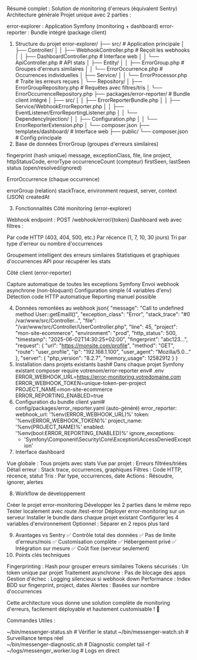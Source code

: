 Résumé complet : Solution de monitoring d'erreurs (équivalent Sentry)
Architecture générale
Projet unique avec 2 parties :

error-explorer : Application Symfony (monitoring + dashboard)
error-reporter : Bundle intégré (package client)

1. Structure du projet
   error-explorer/
   ├── src/                                    # Application principale
   │   ├── Controller/
   │   │   ├── WebhookController.php          # Reçoit les webhooks
   │   │   ├── DashboardController.php        # Interface web
   │   │   └── ApiController.php              # API stats
   │   ├── Entity/
   │   │   ├── ErrorGroup.php                 # Groupes d'erreurs similaires
   │   │   └── ErrorOccurrence.php            # Occurrences individuelles
   │   ├── Service/
   │   │   └── ErrorProcessor.php             # Traite les erreurs reçues
   │   └── Repository/
   │       ├── ErrorGroupRepository.php       # Requêtes avec filtres/tris
   │       └── ErrorOccurrenceRepository.php
   ├── packages/error-reporter/                # Bundle client intégré
   │   ├── src/
   │   │   ├── ErrorReporterBundle.php
   │   │   ├── Service/WebhookErrorReporter.php
   │   │   ├── EventListener/ErrorReportingListener.php
   │   │   └── DependencyInjection/
   │   │       ├── Configuration.php
   │   │       └── ErrorReporterExtension.php
   │   └── composer.json
   ├── templates/dashboard/                    # Interface web
   ├── public/
   └── composer.json                          # Config principale
2. Base de données
   ErrorGroup (groupes d'erreurs similaires)

fingerprint (hash unique)
message, exceptionClass, file, line
project, httpStatusCode, errorType
occurrenceCount (compteur)
firstSeen, lastSeen
status (open/resolved/ignored)

ErrorOccurrence (chaque occurrence)

errorGroup (relation)
stackTrace, environment
request, server, context (JSON)
createdAt

3. Fonctionnalités
   Côté monitoring (error-explorer)

Webhook endpoint : POST /webhook/error/{token}
Dashboard web avec filtres :

Par code HTTP (403, 404, 500, etc.)
Par récence (1, 7, 10, 30 jours)
Tri par type d'erreur ou nombre d'occurrences


Groupement intelligent des erreurs similaires
Statistiques et graphiques d'occurrences
API pour récupérer les stats

Côté client (error-reporter)

Capture automatique de toutes les exceptions Symfony
Envoi webhook asynchrone (non-bloquant)
Configuration simple (4 variables d'env)
Détection code HTTP automatique
Reporting manuel possible

4. Données remontées au webhook
   json{
   "message": "Call to undefined method User::getEmaill()",
   "exception_class": "Error",
   "stack_trace": "#0 /var/www/src/Controller...",
   "file": "/var/www/src/Controller/UserController.php",
   "line": 45,
   "project": "mon-site-ecommerce",
   "environment": "prod",
   "http_status": 500,
   "timestamp": "2025-06-02T14:30:25+02:00",
   "fingerprint": "abc123...",
   "request": {
   "url": "https://monsite.com/profile",
   "method": "GET",
   "route": "user_profile",
   "ip": "192.168.1.100",
   "user_agent": "Mozilla/5.0..."
   },
   "server": {
   "php_version": "8.2.7",
   "memory_usage": 12582912
   }
   }
5. Installation dans projets existants
   bash# Dans chaque projet Symfony existant
   composer require votrenom/error-reporter
   env# .env
   ERROR_WEBHOOK_URL=https://error-monitoring.votredomaine.com
   ERROR_WEBHOOK_TOKEN=unique-token-per-project
   PROJECT_NAME=mon-site-ecommerce
   ERROR_REPORTING_ENABLED=true
6. Configuration du bundle client
   yaml# config/packages/error_reporter.yaml (auto-généré)
   error_reporter:
   webhook_url: '%env(ERROR_WEBHOOK_URL)%'
   token: '%env(ERROR_WEBHOOK_TOKEN)%'
   project_name: '%env(PROJECT_NAME)%'
   enabled: '%env(bool:ERROR_REPORTING_ENABLED)%'
   ignore_exceptions:
   - 'Symfony\Component\Security\Core\Exception\AccessDeniedException'
7. Interface dashboard

Vue globale : Tous projets avec stats
Vue par projet : Erreurs filtrées/triées
Détail erreur : Stack trace, occurrences, graphiques
Filtres : Code HTTP, récence, statut
Tris : Par type, occurrences, date
Actions : Résoudre, ignorer, alertes

8. Workflow de développement

Créer le projet error-monitoring
Développer les 2 parties dans le même repo
Tester localement avec route /test-error
Déployer error-monitoring sur un serveur
Installer le bundle dans chaque projet existant
Configurer les 4 variables d'environnement
Optionnel : Séparer en 2 repos plus tard

9. Avantages vs Sentry
   ✅ Contrôle total des données
   ✅ Pas de limite d'erreurs/mois
   ✅ Customisation complète
   ✅ Hébergement privé
   ✅ Intégration sur mesure
   ✅ Coût fixe (serveur seulement)
10. Points clés techniques

Fingerprinting : Hash pour grouper erreurs similaires
Tokens sécurisés : Un token unique par projet
Traitement asynchrone : Pas de blocage des apps
Gestion d'échec : Logging silencieux si webhook down
Performance : Index BDD sur fingerprint, project, dates
Alertes : Basées sur nombre d'occurrences

Cette architecture vous donne une solution complète de monitoring d'erreurs, facilement déployable et hautement customisable ! 🎯

Commandes Utiles : 

~/bin/messenger-status.sh        # Vérifier le statut
~/bin/messenger-watch.sh         # Surveillance temps réel  
~/bin/messenger-diagnostic.sh    # Diagnostic complet
tail -f ~/logs/messenger_worker.log  # Logs en direct
